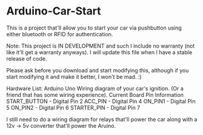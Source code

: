 Arduino-Car-Start
=================

This is a project that'll allow you to start your car via pushbutton using either bluetooth or RFID for authentication.

Note: This project is IN DEVELOPMENT and such I include no warranty (not like it'll get a warranty anyways). 
I will update this file when I have a stable release of code.

Please ask before you download and start modifying this, although if you start modifying it and make it better, I won't be mad. :)

Hardware List:
Arduino Uno
Wiring diagram of your car's ignition. (Or a friend that has some wiring experience).
Current Board Pin Information
    START_BUTTON - Digital Pin 2
    ACC_PIN      - Digital Pin 4
    ON_PIN1      - Digital Pin 5
    ON_PIN2      - Digital Pin 6
    STARTER_PIN  - Digital Pin 7

I still need to do a wiring diagram for relays that'll power the car along with a 12v -> 5v converter that'll power the Aruino.